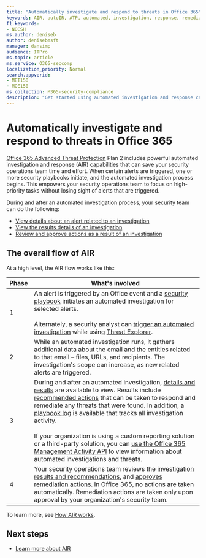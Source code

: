 ```yaml
---
title: "Automatically investigate and respond to threats in Office 365"
keywords: AIR, autoIR, ATP, automated, investigation, response, remediation, threats, advanced, threat, protection
f1.keywords:
- NOCSH
ms.author: deniseb
author: denisebmsft
manager: dansimp
audience: ITPro
ms.topic: article
ms.service: O365-seccomp
localization_priority: Normal
search.appverid:
- MET150
- MOE150
ms.collection: M365-security-compliance
description: "Get started using automated investigation and response capabilities in Office 365 Advanced Threat Protection Plan 2."
---
```


# Automatically investigate and respond to threats in Office 365

[Office 365 Advanced Threat Protection](office-365-atp.md) Plan 2 includes powerful automated investigation and response (AIR) capabilities that can save your security operations team time and effort. When certain alerts are triggered, one or more security playbooks initiate, and the automated investigation process begins. This empowers your security operations team to focus on high-priority tasks without losing sight of alerts that are triggered. 

During and after an automated investigation process, your security team can do the following:

- [View details about an alert related to an investigation](air-view-investigation-results.md#view-details-about-an-alert-related-to-an-investigation)
- [View the results details of an investigation](air-view-investigation-results.md#view-details-of-an-investigation)
- [Review and approve actions as a result of an investigation](air-remediation-actions.md#approve-or-reject-pending-actions)

## The overall flow of AIR

At a high level, the AIR flow works like this:

|Phase  |What's involved  |
|---------|---------|
|1     |An alert is triggered by an Office event and a [security playbook](automated-investigation-response-office.md#security-playbooks) initiates an automated investigation for selected alerts. <br/><br/>Alternately, a security analyst can [trigger an automated investigation](automated-investigation-response-office.md#example-a-security-administrator-triggers-an-investigation-from-threat-explorer) while using [Threat Explorer](threat-explorer.md).        |
|2     |While an automated investigation runs, it gathers additional data about the email and the entities related to that email – files, URLs, and recipients.  The investigation's scope can increase, as new related alerts are triggered.         |
|3     |During and after an automated investigation, [details and results](air-view-investigation-results.md) are available to view. Results include [recommended actions](air-remediation-actions.md) that can be taken to respond and remediate any threats that were found. In addition, a [playbook log](air-view-investigation-results.md#playbook-log) is available that tracks all investigation activity.<br/><br/>If your organization is using a custom reporting solution or a third-party solution, you can [use the Office 365 Management Activity API](air-custom-reporting.md) to view information about automated investigations and threats.         |
|4     |Your security operations team reviews the [investigation results and recommendations](air-view-investigation-results.md), and [approves remediation actions](air-remediation-actions.md#approve-or-reject-pending-actions). In Office 365, no actions are taken automatically. Remediation actions are taken only upon approval by your organization's security team.         |

To learn more, see [How AIR works](https://docs.microsoft.com/microsoft-365/security/office-365-security/automated-investigation-response-office).

## Next steps

- [Learn more about AIR](https://docs.microsoft.com/microsoft-365/security/office-365-security/automated-investigation-response-office)
